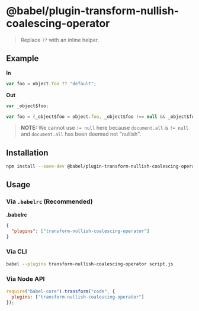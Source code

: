 # @babel/plugin-transform-nullish-coalescing-operator

> Replace `??` with an inline helper.

## Example

**In**

```javascript
var foo = object.foo ?? "default";
```

**Out**

```javascript
var _object$foo;

var foo = (_object$foo = object.foo, _object$foo !== null && _object$foo !== void 0 ? _object$foo : "default");
```

> **NOTE:** We cannot use `!= null` here because `document.all` is `!= null` and
> `document.all` has been deemed not "nullish".

## Installation

```sh
npm install --save-dev @babel/plugin-transform-nullish-coalescing-operator
```

## Usage

### Via `.babelrc` (Recommended)

**.babelrc**

```json
{
  "plugins": ["transform-nullish-coalescing-operator"]
}
```

### Via CLI

```sh
babel --plugins transform-nullish-coalescing-operator script.js
```

### Via Node API

```javascript
require("babel-core").transform("code", {
  plugins: ["transform-nullish-coalescing-operator"]
});
```

